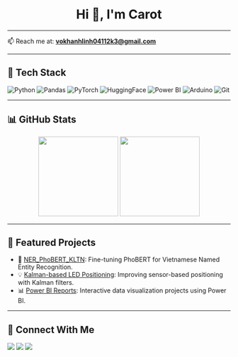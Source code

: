<h1 align="center">Hi 👋, I'm Carot</h1>

---

 
📫 Reach me at: **vokhanhlinh04112k3@gmail.com**

---

## 🧰 Tech Stack

![Python](https://img.shields.io/badge/-Python-333?style=flat&logo=python)
![Pandas](https://img.shields.io/badge/-Pandas-150458?style=flat&logo=pandas&logoColor=white)
![PyTorch](https://img.shields.io/badge/-PyTorch-ee4c2c?style=flat&logo=pytorch&logoColor=white)
![HuggingFace](https://img.shields.io/badge/-HuggingFace-yellow?style=flat&logo=huggingface&logoColor=black)
![Power BI](https://img.shields.io/badge/-Power%20BI-F2C811?style=flat&logo=powerbi&logoColor=black)
![Arduino](https://img.shields.io/badge/-Arduino-00979D?style=flat&logo=arduino&logoColor=white)
![Git](https://img.shields.io/badge/-Git-F05032?style=flat&logo=git&logoColor=white)

---

## 📊 GitHub Stats

<p align="center">
  <img src="https://github-readme-stats.vercel.app/api?username=caarotnee&show_icons=true&theme=tokyonight" height="180"/>
  <img src="https://github-readme-stats.vercel.app/api/top-langs/?username=caarotnee&layout=compact&theme=tokyonight" height="180"/>
</p>

---

## 🚀 Featured Projects

- 🔬 [NER_PhoBERT_KLTN](https://github.com/caarotnee/NER_PhoBert_KLTN): Fine-tuning PhoBERT for Vietnamese Named Entity Recognition.
- 💡 [Kalman-based LED Positioning](https://github.com/caarotnee/led_positioning): Improving sensor-based positioning with Kalman filters.
- 📊 [Power BI Reports](https://github.com/caarotnee/powerbi-exercises): Interactive data visualization projects using Power BI.

---

## 🔗 Connect With Me

<p align="left">
  <a href="https://www.linkedin.com/in/caarotnee" target="_blank"><img src="https://img.shields.io/badge/-LinkedIn-0A66C2?style=flat&logo=linkedin&logoColor=white"/></a>
  <a href="mailto:caarotnee@gmail.com"><img src="https://img.shields.io/badge/-Gmail-D14836?style=flat&logo=gmail&logoColor=white"/></a>
  <a href="https://github.com/caarotnee"><img src="https://img.shields.io/badge/-GitHub-181717?style=flat&logo=github&logoColor=white"/></a>
</p>
